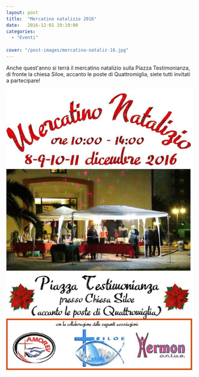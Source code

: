 ```yaml
---
layout: post
title:  "Mercatino natalizio 2016"
date:   2016-12-01 19:19:00
categories:
  - "Eventi"

cover: "/post-images/mercatino-nataliz-16.jpg"
---
```

Anche quest'anno si terrà il mercatino natalizio sulla Piazza Testimonianza, di fronte la chiesa Siloe, accanto le poste di Quattromiglia, siete tutti invitati a partecipare!


![Poster](/post-images/mercatino-nataliz-16.jpg)
